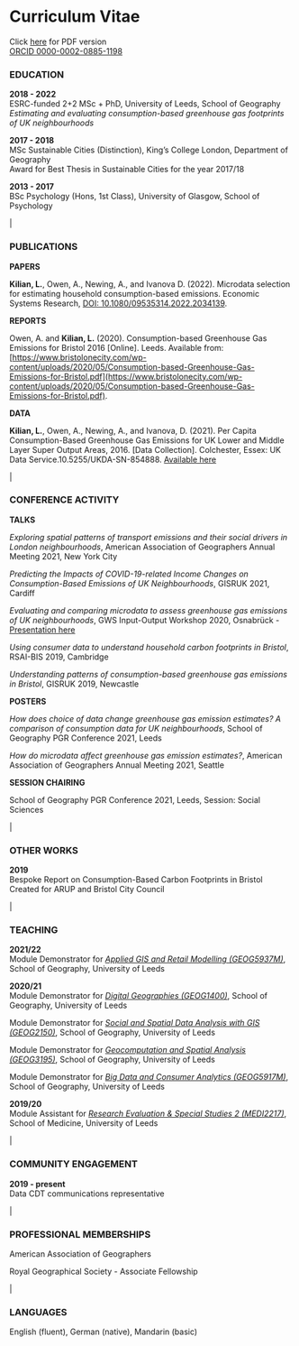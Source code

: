 # Curriculum Vitae
Click [here](https://github.com/lena-kilian/lena-kilian.github.io/raw/master/cv/LenaKilian_CV_20210119.pdf) for PDF version  
[ORCID 0000-0002-0885-1198](https://orcid.org/my-orcid?orcid=0000-0002-0885-1198)

### EDUCATION

**2018 - 2022**<br/>
ESRC-funded 2+2 MSc + PhD, University of Leeds, School of Geography  
*Estimating and evaluating consumption-based greenhouse gas footprints of UK neighbourhoods*  

**2017 - 2018**<br/>
MSc Sustainable Cities (Distinction), King’s College London, Department of Geography  
Award for Best Thesis in Sustainable Cities for the year 2017/18  

**2013 - 2017**<br/>
BSc Psychology (Hons, 1st Class), University of Glasgow, School of Psychology

|

### PUBLICATIONS
**PAPERS**

**Kilian, L.**, Owen, A., Newing, A., and Ivanova D. (2022). Microdata selection for estimating household consumption-based emissions. Economic Systems Research, [DOI: 10.1080/09535314.2022.2034139](https://www.tandfonline.com/doi/full/10.1080/09535314.2022.2034139).

**REPORTS**

Owen, A. and **Kilian, L.** (2020). Consumption-based Greenhouse Gas Emissions for Bristol 2016 [Online]. Leeds. Available from: [https://www.bristolonecity.com/wp-content/uploads/2020/05/Consumption-based-Greenhouse-Gas-Emissions-for-Bristol.pdf](https://www.bristolonecity.com/wp-content/uploads/2020/05/Consumption-based-Greenhouse-Gas-Emissions-for-Bristol.pdf).

**DATA**

**Kilian, L.**, Owen, A., Newing, A., and Ivanova, D. (2021). Per Capita Consumption-Based Greenhouse Gas Emissions for UK Lower and Middle Layer Super Output Areas, 2016. [Data Collection]. Colchester, Essex: UK Data Service.10.5255/UKDA-SN-854888. [Available here](https://reshare.ukdataservice.ac.uk/854888/)

|

### CONFERENCE ACTIVITY
**TALKS**

*Exploring spatial patterns of transport emissions and their social drivers in London neighbourhoods*, American Association of Geographers Annual Meeting 2021, New York City  

*Predicting the Impacts of COVID-19-related Income Changes on Consumption-Based Emissions of UK Neighbourhoods*, GISRUK 2021, Cardiff

*Evaluating and comparing microdata to assess greenhouse gas emissions of UK neighbourhoods*, GWS Input-Output Workshop 2020, Osnabrück - [Presentation here](https://www.gws-os.com/downloads/ioworkshop/IO-Workshop-2020_Kilian_ppt.pdf)

*Using consumer data to understand household carbon footprints in Bristol*, RSAI-BIS 2019, Cambridge

*Understanding patterns of consumption-based greenhouse gas emissions in Bristol*, GISRUK 2019, Newcastle
  
**POSTERS**

*How does choice of data change greenhouse gas emission estimates? A comparison of consumption data for UK neighbourhoods*, School of Geography PGR Conference 2021, Leeds

*How do microdata affect greenhouse gas emission estimates?*, American Association of Geographers Annual Meeting 2021, Seattle
  
**SESSION CHAIRING**

School of Geography PGR Conference 2021, Leeds, Session: Social Sciences

|

### OTHER WORKS

**2019**<br/>
Bespoke Report on Consumption-Based Carbon Footprints in Bristol Created for ARUP and Bristol City Council

|

### TEACHING

**2021/22**<br/>
Module Demonstrator for *[Applied GIS and Retail Modelling (GEOG5937M)](http://webprod3.leeds.ac.uk/catalogue/dynmodules.asp?Y=202021&M=GEOG-5937M)*, School of Geography, University of Leeds

**2020/21**<br/>
Module Demonstrator for *[Digital Geographies (GEOG1400)](http://webprod3.leeds.ac.uk/catalogue/dynmodules.asp?Y=201920&M=GEOG-1400)*, School of Geography, University of Leeds

Module Demonstrator for *[Social and Spatial Data Analysis with GIS (GEOG2150)](http://webprod3.leeds.ac.uk/catalogue/dynmodules.asp?Y=202021&M=GEOG-2150)*, School of Geography, University of Leeds

Module Demonstrator for *[Geocomputation and Spatial Analysis (GEOG3195)](http://webprod3.leeds.ac.uk/catalogue/dynmodules.asp?Y=202021&F=P&M=GEOG-3195)*, School of Geography, University of Leeds

Module Demonstrator for *[Big Data and Consumer Analytics (GEOG5917M)](http://webprod3.leeds.ac.uk/catalogue/dynmodules.asp?Y=202021&M=GEOG-5917M)*, School of Geography, University of Leeds

**2019/20**<br/>
Module Assistant for *[Research Evaluation & Special Studies 2 (MEDI2217)](http://webprod3.leeds.ac.uk/catalogue/dynmodules.asp?Y=201920&M=MEDI-2217)*, School of Medicine, University of Leeds

|


### COMMUNITY ENGAGEMENT

**2019 - present**<br/>
Data CDT communications representative 

|

### PROFESSIONAL MEMBERSHIPS

American Association of Geographers  

Royal Geographical Society - Associate Fellowship

|

### LANGUAGES
English (fluent), German (native), Mandarin (basic)
<br/>
